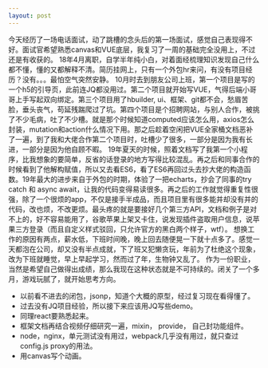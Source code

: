 ```yaml
---
layout: post
---
```


今天经历了一场电话面试，动了跳槽的念头后的第一场面试，感觉自己表现得不好。面试官希望熟悉canvas和VUE底层，我复习了一周的基础完全没用上，不过还是有收获的。
18年4月离职，自学半年纯小白，对着面经梳理知识发现自己什么都不懂，懂的又都解释不清。简历挂网上，只有一个外包hr来问，有没有项目经历？没有。。。最怕空气突然安静。
10月时去到朋友公司上班，第一个项目是写的一个h5的引导页，此前连JQ都没用过。第二个项目就开始写VUE，气得后端小哥哥上手写起双向绑定。第三个项目用了hbuilder, ui、框架、git都不会，愁眉苦脸，垂头丧气，苟延残踹爬过了坑。第四个项目是个招聘网站，与别人合作，被挑了不少毛病，吐了不少槽。就是那个时候知道computed应该怎么用，axios怎么封装，mutation和action什么情况下用。那之后趁着空闲把VUE全家桶文档恶补了一遍，到了我和大佬合作第二个项目时，吐槽少了很多，一部分是因为我有长进，一部分是因为他自顾不暇。
19年夏天的时候，照着文档写了我第一个小程序，比我想象的要简单，反省的话登录的地方写得比较混乱。再之后和同事合作的时候看到了他解构赋值，所以又去看ES6，看了ES6再回过头去抄大佬的构造函数。19年最大的进步来自于外包的时期，体验了一把echarts，抄会了同事的try catch 和 async await，让我的代码变得易读很多。再之后的工作就觉得重复性很强，除了一个很烦的app，不仅是接手半成品，而且项目里有很多能并却没有并的代码，改也烦，不改更烦。最头疼的就是要接好几个第三方API，文档和例子是对不上的，好不容易能用了，谷歌苹果上架又卡住，说发现插件盗取用户信息，说苹果三方登录（而且自定义样式驳回，只允许官方的黑白两个样子，wtf）。
想换工作的原因有两点，薪水低，下班时间晚，晚上回去随便晃一下就十点多了。感觉一天都泡在公司，却又没有半点成就，下了班又犯懒贪玩，年前为了杜绝这个现象，改为下班就睡觉，早上早起学习，然而过了年，生物钟又乱了。
作为一份职业，当然是希望自己做得出成绩，那么我现在这种状态就是不可持续的。闭关了一个多月，游戏玩腻了，就开始思考方向。

* 以前看不进去的闭包，jsonp，知道个大概的原型，经过复习现在看得懂了。
* 过去没有JQ项目经验，所以接下来应该用JQ写些demo。
* 同理react要熟悉起来。
* 框架文档再结合视频仔细研究一遍，mixin， provide， 自己封功能组件。
* node，nginx，单元测试没有用过，webpack几乎没有用过，就只查过config.js proxy的用法。
* 用canvas写个动画。
